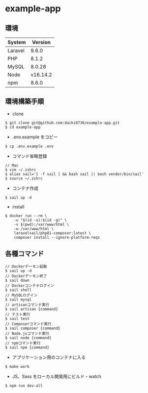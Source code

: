 # example-app
## 環境
| System | Version|
| ----   | ----   |
| Laravel| 9.6.0  |
| PHP    | 8.1.2  |
| MySQL  | 8.0.28 |
| Node   | v16.14.2 |
| npm    | 8.6.0 |

## 環境構築手順
- clone
```
$ git clone git@github.com:daiki0730/example-app.git
$ cd example-app
```
- .env.example をコピー
```
$ cp .env.example .env
```
- コマンド省略登録
```
// Mac
$ vim ~/.zshrc
$ alias sail='[ -f sail ] && bash sail || bash vendor/bin/sail'
$ source ~/.zshrc
```

- コンテナ作成

```
$ sail up -d
```

- install
```
$ docker run --rm \
    -u "$(id -u):$(id -g)" \
    -v $(pwd):/var/www/html \
    -w /var/www/html \
    laravelsail/php81-composer:latest \
    composer install --ignore-platform-reqs
```
## 各種コマンド

```
// Dockerデーモン起動
$ sail up -d
// Dockerデーモン終了
$ sail down
// Dockerコンテナログイン
$ sail shell
// MySQLログイン
$ sail mysql
// artisanコマンド実行
$ sail artisan {command}
// テスト実行
$ sail test
// Composerコマンド実行
$ sail composer {command}
// Node.jsコマンド実行
$ sail node {command}
// npmコマンド実行
$ sail npm {command}
```
- アプリケーション用のコンテナに入る
```
$ make work
```
- JS、Sass をローカル開発用にビルド・watch
```
$ npm run dev-all
```
